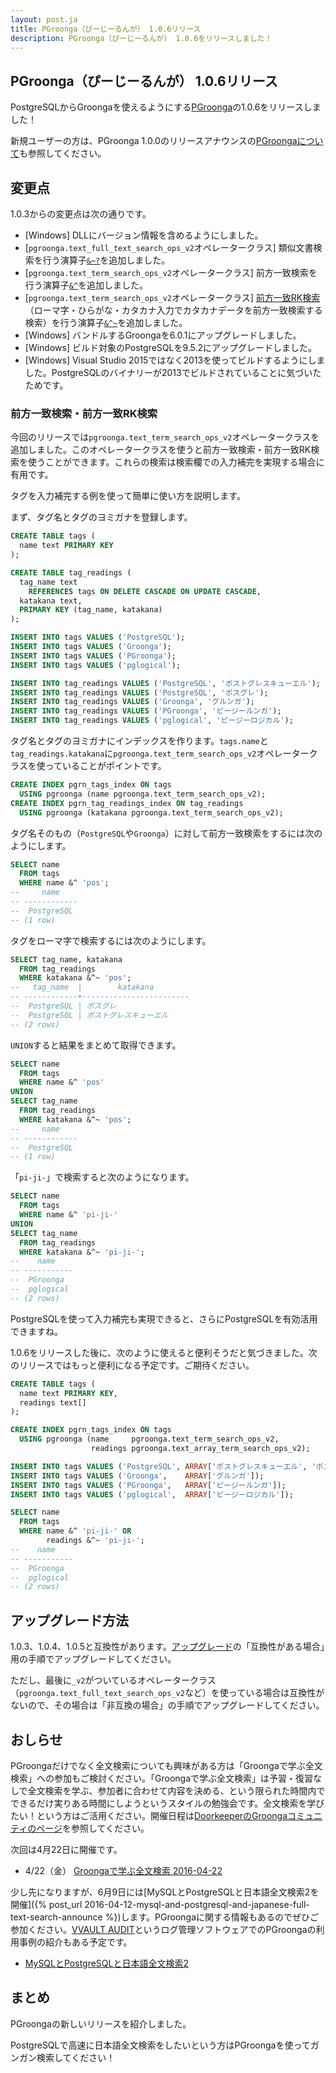 ```yaml
---
layout: post.ja
title: PGroonga（ぴーじーるんが） 1.0.6リリース
description: PGroonga（ぴーじーるんが） 1.0.6をリリースしました！
---
```


## PGroonga（ぴーじーるんが） 1.0.6リリース

PostgreSQLからGroongaを使えるようにする[PGroonga](http://pgroonga.github.io/ja/)の1.0.6をリリースしました！

新規ユーザーの方は、PGroonga 1.0.0のリリースアナウンスの[PGroongaについて](/ja/blog/2015/10/29/pgroonga-1.0.0.html#pgroonga)も参照してください。

## 変更点

1.0.3からの変更点は次の通りです。

  * [Windows] DLLにバージョン情報を含めるようにしました。
  * [`pgroonga.text_full_text_search_ops_v2`オペレータークラス] 類似文書検索を行う演算子[`&~?`](http://pgroonga.github.io/ja/reference/operators/similar-search-v2.html)を追加しました。
  * [`pgroonga.text_term_search_ops_v2`オペレータークラス] 前方一致検索を行う演算子[`&^`](http://pgroonga.github.io/ja/reference/operators/prefix-search-v2.html)を追加しました。
  * [`pgroonga.text_term_search_ops_v2`オペレータークラス] [前方一致RK検索](http://groonga.org/ja/docs/reference/operations/prefix_rk_search.html)（ローマ字・ひらがな・カタカナ入力でカタカナデータを前方一致検索する検索）を行う演算子[`&^~`](http://pgroonga.github.io/ja/reference/operators/prefix-rk-search-v2.html)を追加しました。
  * [Windows] バンドルするGroongaを6.0.1にアップグレードしました。
  * [Windows] ビルド対象のPostgreSQLを9.5.2にアップグレードしました。
  * [Windows] Visual Studio 2015ではなく2013を使ってビルドするようにしました。PostgreSQLのバイナリーが2013でビルドされていることに気づいたためです。

### 前方一致検索・前方一致RK検索

今回のリリースでは`pgroonga.text_term_search_ops_v2`オペレータークラスを追加しました。このオペレータークラスを使うと前方一致検索・前方一致RK検索を使うことができます。これらの検索は検索欄での入力補完を実現する場合に有用です。

タグを入力補完する例を使って簡単に使い方を説明します。

まず、タグ名とタグのヨミガナを登録します。

```sql
CREATE TABLE tags (
  name text PRIMARY KEY
);

CREATE TABLE tag_readings (
  tag_name text
    REFERENCES tags ON DELETE CASCADE ON UPDATE CASCADE,
  katakana text,
  PRIMARY KEY (tag_name, katakana)
);

INSERT INTO tags VALUES ('PostgreSQL');
INSERT INTO tags VALUES ('Groonga');
INSERT INTO tags VALUES ('PGroonga');
INSERT INTO tags VALUES ('pglogical');

INSERT INTO tag_readings VALUES ('PostgreSQL', 'ポストグレスキューエル');
INSERT INTO tag_readings VALUES ('PostgreSQL', 'ポスグレ');
INSERT INTO tag_readings VALUES ('Groonga', 'グルンガ');
INSERT INTO tag_readings VALUES ('PGroonga', 'ピージールンガ');
INSERT INTO tag_readings VALUES ('pglogical', 'ピージーロジカル');
```

タグ名とタグのヨミガナにインデックスを作ります。`tags.name`と`tag_readings.katakana`に`pgroonga.text_term_search_ops_v2`オペレータークラスを使っていることがポイントです。

```sql
CREATE INDEX pgrn_tags_index ON tags
  USING pgroonga (name pgroonga.text_term_search_ops_v2);
CREATE INDEX pgrn_tag_readings_index ON tag_readings
  USING pgroonga (katakana pgroonga.text_term_search_ops_v2);
```

タグ名そのもの（`PostgreSQL`や`Groonga`）に対して前方一致検索をするには次のようにします。

```sql
SELECT name
  FROM tags
  WHERE name &^ 'pos';
--     name    
-- ------------
--  PostgreSQL
-- (1 row)
```

タグをローマ字で検索するには次のようにします。

```sql
SELECT tag_name, katakana
  FROM tag_readings
  WHERE katakana &^~ 'pos';
--   tag_name  |        katakana        
-- ------------+------------------------
--  PostgreSQL | ポスグレ
--  PostgreSQL | ポストグレスキューエル
-- (2 rows)
```

`UNION`すると結果をまとめて取得できます。

```sql
SELECT name
  FROM tags
  WHERE name &^ 'pos'
UNION
SELECT tag_name
  FROM tag_readings
  WHERE katakana &^~ 'pos';
--     name    
-- ------------
--  PostgreSQL
-- (1 row)
```

「`pi-ji-`」で検索すると次のようになります。

```sql
SELECT name
  FROM tags
  WHERE name &^ 'pi-ji-'
UNION
SELECT tag_name
  FROM tag_readings
  WHERE katakana &^~ 'pi-ji-';
--    name    
-- -----------
--  PGroonga
--  pglogical
-- (2 rows)
```

PostgreSQLを使って入力補完も実現できると、さらにPostgreSQLを有効活用できますね。

1.0.6をリリースした後に、次のように使えると便利そうだと気づきました。次のリリースではもっと便利になる予定です。ご期待ください。

```sql
CREATE TABLE tags (
  name text PRIMARY KEY,
  readings text[]
);

CREATE INDEX pgrn_tags_index ON tags
  USING pgroonga (name     pgroonga.text_term_search_ops_v2,
                  readings pgroonga.text_array_term_search_ops_v2);

INSERT INTO tags VALUES ('PostgreSQL', ARRAY['ポストグレスキューエル', 'ポスグレ']);
INSERT INTO tags VALUES ('Groonga',    ARRAY['グルンガ']);
INSERT INTO tags VALUES ('PGroonga',   ARRAY['ピージールンガ']);
INSERT INTO tags VALUES ('pglogical',  ARRAY['ピージーロジカル']);

SELECT name
  FROM tags
  WHERE name &^ 'pi-ji-' OR
        readings &^~ 'pi-ji-';
--    name    
-- -----------
--  PGroonga
--  pglogical
-- (2 rows)
```

## アップグレード方法

1.0.3、1.0.4、1.0.5と互換性があります。[アップグレード](http://pgroonga.github.io/ja/upgrade/)の「互換性がある場合」用の手順でアップグレードしてください。

ただし、最後に`_v2`がついているオペレータークラス（`pgroonga.text_full_text_search_ops_v2`など）を使っている場合は互換性がないので、その場合は「非互換の場合」の手順でアップグレードしてください。

## おしらせ

PGroongaだけでなく全文検索についても興味がある方は「Groongaで学ぶ全文検索」への参加もご検討ください。「Groongaで学ぶ全文検索」は予習・復習なしで全文検索を学ぶ、参加者に合わせて内容を決める、という限られた時間内でできるだけ実りある時間にしようというスタイルの勉強会です。全文検索を学びたい！という方はご活用ください。開催日程は[DoorkeeperのGroongaコミュニティのページ](https://groonga.doorkeeper.jp/)を参照してください。

次回は4月22日に開催です。

  * 4/22（金） [Groongaで学ぶ全文検索 2016-04-22](https://groonga.doorkeeper.jp/events/41978)

少し先になりますが、6月9日には[MySQLとPostgreSQLと日本語全文検索2を開催]({% post_url 2016-04-12-mysql-and-postgresql-and-japanese-full-text-search-announce %})します。PGroongaに関する情報もあるのでぜひご参加ください。[VVAULT AUDIT](http://vvault.jp/product/vvault-audit/index.html)というログ管理ソフトウェアでのPGroongaの利用事例の紹介もある予定です。

  * [MySQLとPostgreSQLと日本語全文検索2](https://groonga.doorkeeper.jp/events/41770)

## まとめ

PGroongaの新しいリリースを紹介しました。

PostgreSQLで高速に日本語全文検索をしたいという方はPGroongaを使ってガンガン検索してください！
